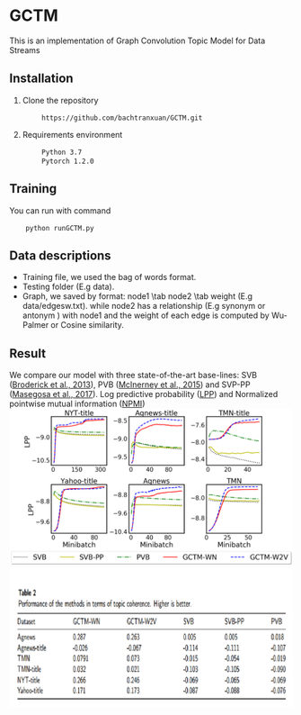 




# GCTM
This is an implementation of Graph Convolution Topic Model for Data Streams

## Installation
1. Clone the repository
```
		https://github.com/bachtranxuan/GCTM.git
``` 
2. Requirements environment
```
		Python 3.7
		Pytorch 1.2.0
```
## Training
You can run with command
```
	python runGCTM.py
```
## Data descriptions
*  Training file, we used the bag of words format.
* Testing folder (E.g data).
* Graph, we saved by format: node1 \tab node2 \tab weight (E.g data/edgesw.txt). while node2 has a relationship (E.g synonym or antonym ) with node1 and the weight of each edge is computed by Wu-Palmer or Cosine similarity.

## Result
We compare our model with three state-of-the-art base-lines:
SVB ([Broderick et al., 2013](https://arxiv.org/pdf/1307.6769.pdf)), PVB ([McInerney et al.,  2015](https://arxiv.org/pdf/1507.05253.pdf)) and SVP-PP ([Masegosa et al., 2017](http://proceedings.mlr.press/v70/masegosa17a/masegosa17a.pdf)). Log predictive probability ([LPP](http://jmlr.org/papers/v14/hoffman13a.html))  and Normalized pointwise mutual information ([NPMI](https://www.aclweb.org/anthology/E14-1056/))
![Log predictive probability](./figures/perplexities.png)
![Normalized pointwise mutual information](./figures/npmi.png)
``` 